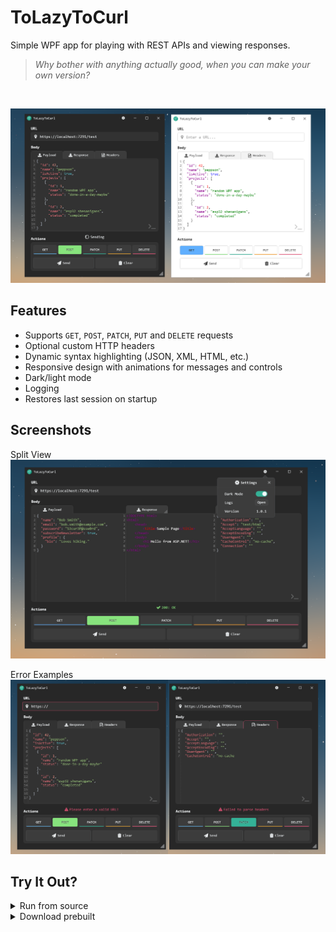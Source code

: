# ToLazyToCurl
Simple WPF app for playing with REST APIs and viewing responses.

> *Why bother with anything actually good, when you can make your own version?*

<br>

![Dark and Light theme](/images/App.png)

## Features
* Supports `GET`, `POST`, `PATCH`, `PUT` and `DELETE` requests
* Optional custom HTTP headers
* Dynamic syntax highlighting (JSON, XML, HTML, etc.)
* Responsive design with animations for messages and controls
* Dark/light mode
* Logging
* Restores last session on startup

## Screenshots

Split View
![Split View](/images/SplitView.png)

Error Examples
![Error Examples](/images/UiErrorMessages.png)

## Try It Out?

<details>
<summary>Run from source</summary>  

#### Requirements: 
* Windows  
* [.NET 9.0](https://dotnet.microsoft.com/en-us/download/dotnet)

``` bash
git clone "https://github.com/Peppson/to-lazy-to-curl.git" &&
cd "to-lazy-to-curl" &&
dotnet publish -c Release -r win-x64 --self-contained true -o "$HOME/Desktop"
```

</details> 

<details> 
<summary>Download prebuilt</summary>

#### Requirements:

* A computer! (Windows)

Grab the latest release from the [Releases tab](https://github.com/Peppson/to-lazy-to-curl/releases)  

</details>

<br>

